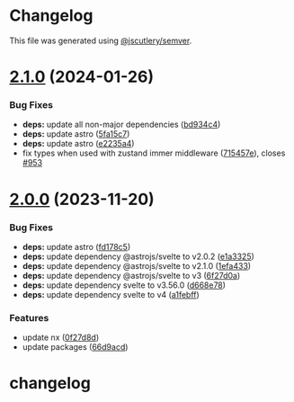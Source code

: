 # Changelog

This file was generated using [@jscutlery/semver](https://github.com/jscutlery/semver).

# [2.1.0](https://github.com/patdx/zustand-rx/compare/v2.0.0...v2.1.0) (2024-01-26)

### Bug Fixes

- **deps:** update all non-major dependencies ([bd934c4](https://github.com/patdx/zustand-rx/commit/bd934c4a62a0f340c0e9c2c931644b5882ff45dc))
- **deps:** update astro ([5fa15c7](https://github.com/patdx/zustand-rx/commit/5fa15c7ded2053354ab5139a60729d72798fe8aa))
- **deps:** update astro ([e2235a4](https://github.com/patdx/zustand-rx/commit/e2235a4d70bf8187e69945a1c30168787a8f1756))
- fix types when used with zustand immer middleware ([715457e](https://github.com/patdx/zustand-rx/commit/715457e4c208be5f5344cb70915c75bde7d47882)), closes [#953](https://github.com/patdx/zustand-rx/issues/953)

# [2.0.0](https://github.com/patdx/zustand-rx/compare/v1.0.0...v2.0.0) (2023-11-20)

### Bug Fixes

- **deps:** update astro ([fd178c5](https://github.com/patdx/zustand-rx/commit/fd178c5d284b3fca9adb45f29473da25e3a7f134))
- **deps:** update dependency @astrojs/svelte to v2.0.2 ([e1a3325](https://github.com/patdx/zustand-rx/commit/e1a3325c0ca15418030e34b83d9fff692047dcd4))
- **deps:** update dependency @astrojs/svelte to v2.1.0 ([1efa433](https://github.com/patdx/zustand-rx/commit/1efa433a68e40ac8ef643eb4132bb1520080785d))
- **deps:** update dependency @astrojs/svelte to v3 ([6f27d0a](https://github.com/patdx/zustand-rx/commit/6f27d0a8cb970ab194ffe2c31f1d269cff11f323))
- **deps:** update dependency svelte to v3.56.0 ([d668e78](https://github.com/patdx/zustand-rx/commit/d668e7850192457cb3b049a5d860fae8925302e8))
- **deps:** update dependency svelte to v4 ([a1febff](https://github.com/patdx/zustand-rx/commit/a1febff01d0efb81d0245c6d9c593be6169e21b9))

### Features

- update nx ([0f27d8d](https://github.com/patdx/zustand-rx/commit/0f27d8d1b2f38c56e0cd8eb9f2246c222aa519b0))
- update packages ([66d9acd](https://github.com/patdx/zustand-rx/commit/66d9acdccd8239a7f2f16f65a71fbb15dd390054))

# changelog
